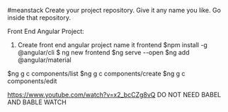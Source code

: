 #meanstack
Create your project repository. Give it any name you like.
Go inside that repository.

Front End Angular Project:

1. Create front end angular project name it frontend
$npm install -g @angular/cli
$ ng new frontend
$ng serve --open
$ng add @angular/material

$ng g c components/list
$ng g c components/create
$ng g c components/edit

https://www.youtube.com/watch?v=x2_bcCZg8vQ
DO NOT NEED BABEL AND BABLE WATCH
